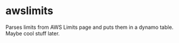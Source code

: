 # awslimits
Parses limits from AWS Limits page and puts them in a dynamo table. Maybe cool stuff later.
